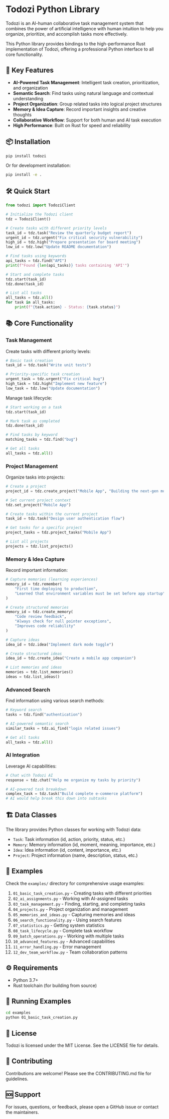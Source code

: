 # Todozi Python Library

Todozi is an AI-human collaborative task management system that combines the power of artificial intelligence with human intuition to help you organize, prioritize, and accomplish tasks more effectively.

This Python library provides bindings to the high-performance Rust implementation of Todozi, offering a professional Python interface to all core functionality.

## 🚀 Key Features

- **AI-Powered Task Management**: Intelligent task creation, prioritization, and organization
- **Semantic Search**: Find tasks using natural language and contextual understanding
- **Project Organization**: Group related tasks into logical project structures
- **Memory & Idea Capture**: Record important insights and creative thoughts
- **Collaborative Workflow**: Support for both human and AI task execution
- **High Performance**: Built on Rust for speed and reliability

## 📦 Installation

```bash
pip install todozi
```

Or for development installation:

```bash
pip install -e .
```

## 🛠️ Quick Start

```python
from todozi import TodoziClient

# Initialize the Todozi client
tdz = TodoziClient()

# Create tasks with different priority levels
task_id = tdz.task("Review the quarterly budget report")
urgent_id = tdz.urgent("Fix critical security vulnerability")
high_id = tdz.high("Prepare presentation for board meeting")
low_id = tdz.low("Update README documentation")

# Find tasks using keywords
api_tasks = tdz.find("API")
print(f"Found {len(api_tasks)} tasks containing 'API'")

# Start and complete tasks
tdz.start(task_id)
tdz.done(task_id)

# List all tasks
all_tasks = tdz.all()
for task in all_tasks:
    print(f"{task.action} - Status: {task.status}")
```

## 📚 Core Functionality

### Task Management

Create tasks with different priority levels:

```python
# Basic task creation
task_id = tdz.task("Write unit tests")

# Priority-specific task creation
urgent_task = tdz.urgent("Fix critical bug")
high_task = tdz.high("Implement new feature")
low_task = tdz.low("Update documentation")
```

Manage task lifecycle:

```python
# Start working on a task
tdz.start(task_id)

# Mark task as completed
tdz.done(task_id)

# Find tasks by keyword
matching_tasks = tdz.find("bug")

# Get all tasks
all_tasks = tdz.all()
```

### Project Management

Organize tasks into projects:

```python
# Create a project
project_id = tdz.create_project("Mobile App", "Building the next-gen mobile app")

# Set current project context
tdz.set_project("Mobile App")

# Create tasks within the current project
task_id = tdz.task("Design user authentication flow")

# Get tasks for a specific project
project_tasks = tdz.project_tasks("Mobile App")

# List all projects
projects = tdz.list_projects()
```

### Memory & Idea Capture

Record important information:

```python
# Capture memories (learning experiences)
memory_id = tdz.remember(
    "First time deploying to production",
    "Learned that environment variables must be set before app startup"
)

# Create structured memories
memory_id = tdz.create_memory(
    "Code review feedback",
    "Always check for null pointer exceptions",
    "Improves code reliability"
)

# Capture ideas
idea_id = tdz.idea("Implement dark mode toggle")

# Create structured ideas
idea_id = tdz.create_idea("Create a mobile app companion")

# List memories and ideas
memories = tdz.list_memories()
ideas = tdz.list_ideas()
```

### Advanced Search

Find information using various search methods:

```python
# Keyword search
tasks = tdz.find("authentication")

# AI-powered semantic search
similar_tasks = tdz.ai_find("login related issues")

# Get all tasks
all_tasks = tdz.all()
```

### AI Integration

Leverage AI capabilities:

```python
# Chat with Todozi AI
response = tdz.chat("Help me organize my tasks by priority")

# AI-powered task breakdown
complex_task = tdz.task("Build complete e-commerce platform")
# AI would help break this down into subtasks
```

## 🏗️ Data Classes

The library provides Python classes for working with Todozi data:

- `Task`: Task information (id, action, priority, status, etc.)
- `Memory`: Memory information (id, moment, meaning, importance, etc.)
- `Idea`: Idea information (id, content, importance, etc.)
- `Project`: Project information (name, description, status, etc.)

## 📖 Examples

Check the `examples/` directory for comprehensive usage examples:

1. `01_basic_task_creation.py` - Creating tasks with different priorities
2. `02_ai_assignments.py` - Working with AI-assigned tasks
3. `03_task_management.py` - Finding, starting, and completing tasks
4. `04_projects.py` - Project organization and management
5. `05_memories_and_ideas.py` - Capturing memories and ideas
6. `06_search_functionality.py` - Using search features
7. `07_statistics.py` - Getting system statistics
8. `08_task_lifecycle.py` - Complete task workflow
9. `09_batch_operations.py` - Working with multiple tasks
10. `10_advanced_features.py` - Advanced capabilities
11. `11_error_handling.py` - Error management
12. `12_dev_team_workflow.py` - Team collaboration patterns

## ⚙️ Requirements

- Python 3.7+
- Rust toolchain (for building from source)

## 🧪 Running Examples

```bash
cd examples
python 01_basic_task_creation.py
```

## 📄 License

Todozi is licensed under the MIT License. See the LICENSE file for details.

## 🤝 Contributing

Contributions are welcome! Please see the CONTRIBUTING.md file for guidelines.

## 🆘 Support

For issues, questions, or feedback, please open a GitHub issue or contact the maintainers.
